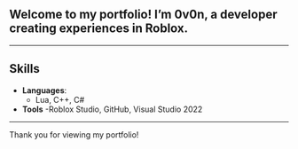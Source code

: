 ## Welcome to my portfolio! I’m 0v0n, a developer creating experiences in Roblox.

---

## Skills

- **Languages**:
    - Lua, C++, C#
- **Tools**
    -Roblox Studio, GitHub, Visual Studio 2022

---

Thank you for viewing my portfolio!
